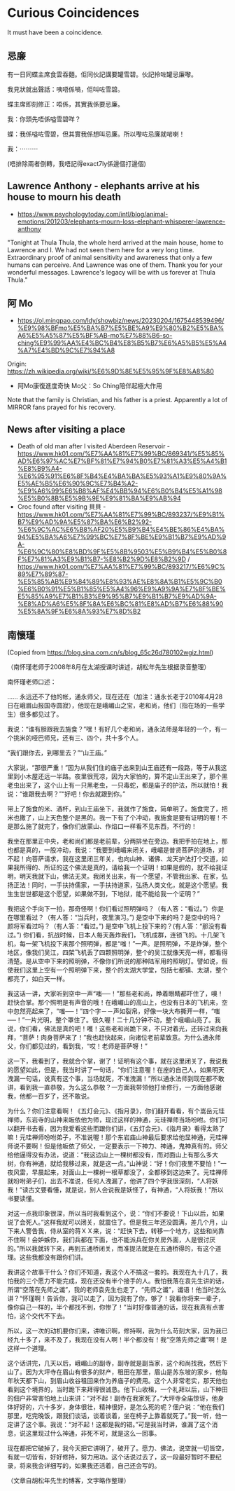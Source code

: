 # Curious Coincidences

It must have been a coincidence.

## 忌廉

有一日同蝶主席食雲吞麵。佢同伙記講要罐雪碧。伙記拎咗罐忌廉嚟。

我見狀就出聲話：咦唔係喎，佢叫咗雪碧。

蝶主席即刻修正：唔係，其實我係要忌廉。

我：你頭先唔係嗌雪碧咩？

蝶：我係嗌咗雪碧，但其實我係想叫忌廉。所以嚟咗忌廉就啱喇！

我：⋯⋯⋯

(唔排除兩者倒轉，我唔記得exact7ly係邊個打邊個)

## Lawrence Anthony - elephants arrive at his house to mourn his death

- https://www.psychologytoday.com/intl/blog/animal-emotions/201203/elephants-mourn-loss-elephant-whisperer-lawrence-anthony

"Tonight at Thula Thula, the whole herd arrived at the main house, home to Lawrence and I. We had not seen them here for a very long time. Extraordinary proof of animal sensitivity and awareness that only a few humans can perceive. And Lawrence was one of them. Thank you for your wonderful messages. Lawrence's legacy will be with us forever at Thula Thula."

## 阿 Mo

- https://ol.mingpao.com/ldy/showbiz/news/20230204/1675448539496/%E9%98%BFmo%E5%BA%B7%E5%BE%A9%E9%80%B2%E5%BA%A6%E5%A5%87%E5%BF%AB-mo%E7%88%B6-so-ching%E9%99%AA%E4%BC%B4%E8%B5%B7%E6%A5%B5%E5%A4%A7%E4%BD%9C%E7%94%A8

Origin: https://zh.wikipedia.org/wiki/%E6%9D%8E%E5%95%9F%E8%A8%80

- 阿Mo康復進度奇快 Mo父︰So Ching陪伴起極大作用

Note that the family is Christian, and his father is a priest. Apparently a lot of MIRROR fans prayed for his recovery.

## News after visiting a place

- Death of old man after I visited Aberdeen Reservoir  - https://www.hk01.com/%E7%AA%81%E7%99%BC/869341/%E5%85%AD%E6%97%AC%E7%BF%81%E7%94%B0%E7%81%A3%E5%A4%B1%E8%B9%A4-%E6%95%91%E6%8F%B4%E4%BA%BA%E5%93%A1%E9%80%9A%E5%AE%B5%E6%90%9C%E7%B4%A2-%E9%A6%99%E6%B8%AF%E4%BB%94%E6%B0%B4%E5%A1%98%E5%B0%8B%E5%9B%9E%E9%81%BA%E9%AB%94
- Croc found after visiting 貝貝 - https://www.hk01.com/%E7%AA%81%E7%99%BC/893237/%E9%B1%B7%E9%AD%9A%E5%87%BA%E6%B2%92-%E6%9C%AC%E6%B8%AF20%E5%B9%B4%E4%BE%86%E4%BA%94%E5%BA%A6%E7%99%BC%E7%8F%BE%E9%B1%B7%E9%AD%9A-%E6%9C%80%E8%BD%9F%E5%8B%9503%E5%B9%B4%E5%B0%8F%E7%81%A3%E9%B1%B7-%E8%B2%9D%E8%B2%9D / https://www.hk01.com/%E7%AA%81%E7%99%BC/893217/%E6%9C%89%E7%89%87-%E5%85%AB%E9%84%89%E8%93%AE%E8%8A%B1%E5%9C%B0%E6%B0%91%E5%B1%85%E5%A4%96%E9%A9%9A%E7%8F%BE%E5%85%A9%E7%B1%B3%E9%95%B7%E9%B1%B7%E9%AD%9A-%E8%AD%A6%E5%8F%8A%E6%BC%81%E8%AD%B7%E6%88%90%E5%8A%9F%E6%8A%93%E7%8D%B2


## 南懷瑾

(Copied from https://blog.sina.com.cn/s/blog_65c26d780102wgiz.html)

（南怀瑾老师于2008年8月在太湖授课时讲述，胡松年先生根据录音整理）

南怀瑾老师口述：

 

…… 永远还不了他的帐，通永师父，现在还在（加注：通永长老于2010年4月28日在峨眉山报国寺圆寂），他现在是峨嵋山之宝，老和尚，他们（指在场的一些学生）很多都见过了。

 

我说：“谁有胆跟我去施食？”嘿！有好几个老和尚，通永法师是年轻的一个，有一个挑米的哑巴师兄，还有三、四个，共十多个人。

 

“我们跟你去，到哪里去？”“山王庙。”

 

大家说，“那很严重！”因为从我们住的庙子出来到山王庙还有一段路，等于从我这里到小木屋还远一半路。夜里很荒凉，因为大家怕的，算不定山王出来了，那个黑老虫出来了，这个山上有一只黑老虫，一只毒蛇，都是庙子的护法，所以就怕！我说：“谁跟我去啊？”“好吧！你去就跟到你。”

 

带上了施食的米、酒杯，到山王庙坐下，我就作了施食，简单明了。施食完了，把米也撒了，山上天色整个是黑的。我一下有了个冲动，我施食是要有证明的喔！不是那么施了就完了，像你们放蒙山、作焰口一样看不见东西，不行的！

 

我坐在那里正中央，老和尚们都是老前辈，分两排坐在旁边。我把手拍在地上，那也都是真的，一股冲动，我说：“我要到峨嵋来闭关，峨嵋是普贤菩萨的道场，对不起！向菩萨请求，我在这里闭三年关，也向山神、诸佛、龙天护法打个交道，如果我所得的、所证的这个佛法是真的，请给我一个证明！如果是假的，就不给我证明，明天我就下山，佛法无灵。我闭关出来，有一个愿望，不管我出家、在家，弘扬正法！同时，一手扶持儒家，一手扶持道家，弘扬人类文化，就是这个愿望。我生生世世都是这个愿望，如果做不到，下地狱，能不能给我一个证明？”

 

我把这个手向下一拍，那奇怪啊！你们看过照明弹吗？（有人答：“看过。”）你是在哪里看过？（有人答：“当兵时，夜里演习。”) 是空中下来的吗？是空中的吗？颜将军看过吗？（有人答：“看过。”) 是空中飞机上投下来的？(有人答：“那没有看过。”) 你们看，抗战时候，日本人每天轰炸我们，飞机成群，连锁飞的。十几架飞机，每一架飞机投下来那个照明弹，都是“嗤！”一声。是照明弹，不是炸弹，整个地区，像我们吴江，四架飞机丢了四颗照明弹，整个的吴江就像天亮一样，都看得清楚。是从空中下来的照明弹，不像你们所说的那种陆军用的照明灯。譬如说，假使我们这里上空有一个照明弹下来，整个的太湖大学堂，包括七都镇、太湖，整个都亮了，如白天一样。

 

我这话一讲，大家听到空中一声“嗤──！”那些老和尚，睁着眼睛都吓住了，噢！赶快合掌。那个照明是有声音的哦！在峨嵋山的高山上，也没有日本的飞机来，空中忽然亮起来了，“嗤──！”四个字－－声如裂帛，好像一块大布撕开一样，“嗤──！”一片光明，整个罩住了。很久喔！二十几分钟不动，整个峨嵋山亮了。我说，你们看，佛法是真的吧！嚄！这些老和尚跪下来，不只对着光，还转过来向我拜，“菩萨！肉身菩萨来了！”我也赶快起来，向诸位老前辈致意。为什么通永师父，你们都见过的，看到我，“哎！老师是菩萨呀！”

 

这一下，我看到了，我就合个掌，谢了！证明有这个事，就在这里闭关了，我说我的愿望如此，但是，我当时讲了一句话，“你们注意喔！在座的自己人，如果明天洩漏一句话，说真有这个事，当场就死，不准洩漏！”所以通永法师到现在都不敢讲，看到我一直恭敬，为么这么恭敬？一方面我带领他打坐修行，一方面他感谢我，他都一百岁了，还不敢说。

 

为什么？你们注意看啊！《五灯会元》、《指月录》，你们翻开看看，有个嵩岳元珪禅师，东岩寺的山神来皈依他为师，现过这样的神通，元珪禅师当场吩咐。你们可以翻开书去看，因为我爱看这些而跟你们讲，《五灯会元》、《指月录》看得太熟了嘛！元珪禅师吩咐弟子，不准说喔！那个东岩庙山神最后要求给他显神通，元珪禅师说不要啊！但是他皈依了师父，一定要表示一下神力、神通，鬼神真有的。师父给他逼得没有办法，说道：“我这边山上一棵树都没有，而对面山上有那么多大树，你有神通，就给我移过来，就是这一点。”山神说：“好！你们夜里不要怕！”一夜风雷，早晨起来，对面山上一棵树一根草都没了，全都移到这边来了。元珪禅师就吩咐弟子们，出去不准说，任何人洩漏了，他讲了四个字我很深刻，“人将妖我！”读古文要看懂，就是说，别人会说我是妖怪了，有神通，“人将妖我！”所以书要读懂。

 

对这一点我印象很深，所以当时我看到这个，说：“你们不要说！下山以后，如果说了会死人。”这样我就可以闭关，就震住了。但是我三年还没圆满，差几个月，山下来人警告我，侍从室的蒋ＸＸ来，说：“赶快下去，转移一个地方，这些和尚靠不住啊！会妒嫉你，我们兵都在下面，也不能派兵在你关房外面，人是很讨厌的。”所以我就转下来，再到五通桥闭关，而准提法就是在五通桥得的，有这个道理。这些我都没有跟你们讲。

 

我讲这个故事干什么？你们不知道，我这个人不搞这一套的。我现在九十几了，我怕我的三个愿力不能完成，现在还没有半个接手的人。我怕我落在袁先生讲的话，所谓“空落在先师之谶”，我的老师袁先生也走了，“先师之谶”，谶语！他当时怎么讲？“怀瑾啊！告诉你，我可以走了，因为我有了你，够了！我看你将来一辈子，像你自己一样的，半个都找不到，你惨了！”当时好像普通的话，现在我真有点害怕，这个交代不下去。

 

所以，这一次的动机要你们来，讲唯识啊，修持啊，我为什么苛刻大家，因为我已经九十多了，来不及了，我现在没有人啊！半个都没有！我“空落先师之谶”啊！是这样一个道理。

 

这个话讲完，几天以后，峨嵋山的副寺，副寺就是副当家，这个和尚找我，然后下山了。因为大坪寺在眉山有很多的财产，租田在那里，眉山是苏东坡的家乡，他每年秋天都下山，到眉山收谷租回来作为养庙子的费用。这个人非常老实，那天他也看到这个境界的，当时跪下来拜得很诚恳。他下山收租，一个礼拜以后，山下种田的佃户非常害怕地上山来讲：“对不起！副寺在我家死了。”大坪寺全庙惊讶，他身体好好的，六十多岁，身体很壮，精神很好，是怎么死的呢？佃户说：“他在我们那里，吃完晚饭，跟我们谈话，谈着谈着，坐在椅子上靠着就死了。”我一听，他一定讲了这个事。我说：“对不起！这都是我的错。”可是我当时讲，谁漏了这个消息，说这里现过什么神通，非死不可，就是这么一回事。

 

现在都把它破掉了，我今天把它讲明了，破开了。愿力、佛法，说空就一切皆空，有就一切皆有，好好修持，努力用功。这个话说过去了，这一段最好暂时不要纪录，将来我会详细写的，如果我还活着，自己还会写的。

 

（文章自胡松年先生的博客，文字略作整理）

